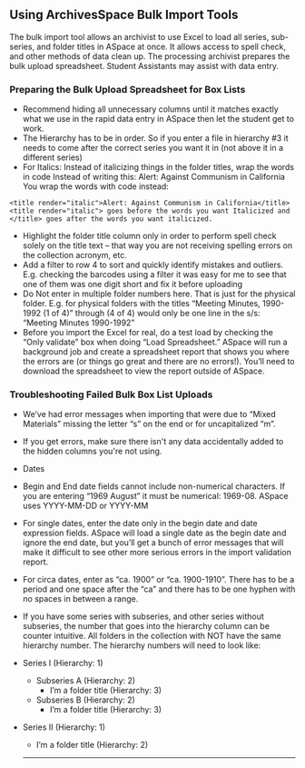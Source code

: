 ## Using ArchivesSpace Bulk Import Tools 

The bulk import tool allows an archivist to use Excel to load all series, sub-series, and folder titles in ASpace at once. It allows access to spell check, and other methods of data clean up. The processing archivist prepares the bulk upload spreadsheet. Student Assistants may assist with data entry.

### Preparing the Bulk Upload Spreadsheet for Box Lists

- Recommend hiding all unnecessary columns until it matches exactly what we use in the rapid data entry in ASpace then let the student get to work.
-	The Hierarchy has to be in order. So if you enter a file in hierarchy #3 it needs to come after the correct series you want it in (not above it in a different series)
-	For Italics: Instead of italicizing things in the folder titles, wrap the words in code
Instead of writing this: Alert: Against Communism in California
You wrap the words with code instead:
```
<title render="italic">Alert: Against Communism in California</title>
<title render="italic"> goes before the words you want Italicized and </title> goes after the words you want italicized.
```
-	Highlight the folder title column only in order to perform spell check solely on the title text – that way you are not receiving spelling errors on the collection acronym, etc.
-	Add a filter to row 4 to sort and quickly identify mistakes and outliers. E.g. checking the barcodes using a filter it was easy for me to see that one of them was one digit short and fix it before uploading
-	Do Not enter in multiple folder numbers here. That is just for the physical folder. E.g. for physical folders with the titles “Meeting Minutes, 1990-1992 (1 of 4)” through (4 of 4) would only be one line in the s/s: “Meeting Minutes 1990-1992”
-	Before you import the Excel for real, do a test load by checking the “Only validate” box when doing “Load Spreadsheet.” ASpace will run a background job and create a spreadsheet report that shows you where the errors are (or things go great and there are no errors!). You’ll need to download the spreadsheet to view the report outside of ASpace.

### Troubleshooting Failed Bulk Box List Uploads

-	We’ve had error messages when importing that were due to “Mixed Materials” missing the letter “s” on the end or for uncapitalized “m”.
-	If you get errors, make sure there isn't any data accidentally added to the hidden columns you're not using.
-	Dates
  - Begin and End date fields cannot include non-numerical characters. If you are entering “1969 August” it must be numerical: 1969-08. ASpace uses YYYY-MM-DD or YYYY-MM
  - For single dates, enter the date only in the begin date and date expression fields. ASpace will load a single date as the begin date and ignore the end date, but you’ll get a bunch of error messages that will make it difficult to see other more serious errors in the import validation report.
  - For circa dates, enter as “ca. 1900” or “ca. 1900-1910”. There has to be a period and one space after the “ca” and there has to be one hyphen with no spaces in between a range.
-	If you have some series with subseries, and other series without subseries, the number that goes into the hierarchy column can be counter intuitive. All folders in the collection with NOT have the same hierarchy number. The hierarchy numbers will need to look like:
  - Series I (Hierarchy: 1)
    - Subseries A (Hierarchy: 2)
      - I’m a folder title (Hierarchy: 3)
    - Subseries B (Hierarchy: 2)
      - I’m a folder title (Hierarchy: 3)
  - Series II (Hierarchy: 1)
    - I’m a folder title (Hierarchy: 2)
   
    ***
